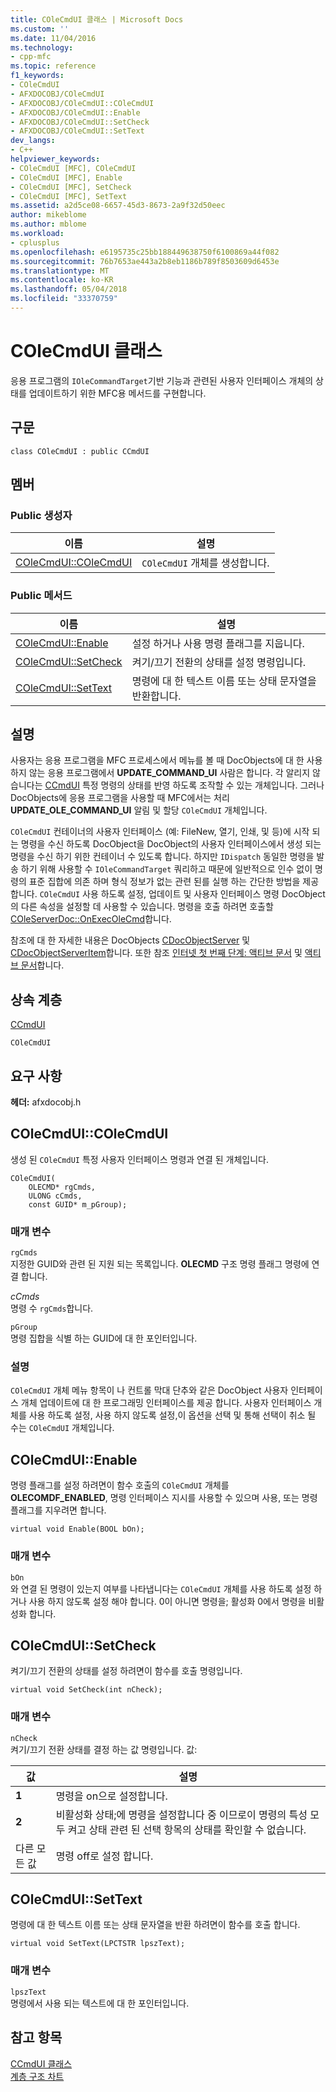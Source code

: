 ```yaml
---
title: COleCmdUI 클래스 | Microsoft Docs
ms.custom: ''
ms.date: 11/04/2016
ms.technology:
- cpp-mfc
ms.topic: reference
f1_keywords:
- COleCmdUI
- AFXDOCOBJ/COleCmdUI
- AFXDOCOBJ/COleCmdUI::COleCmdUI
- AFXDOCOBJ/COleCmdUI::Enable
- AFXDOCOBJ/COleCmdUI::SetCheck
- AFXDOCOBJ/COleCmdUI::SetText
dev_langs:
- C++
helpviewer_keywords:
- COleCmdUI [MFC], COleCmdUI
- COleCmdUI [MFC], Enable
- COleCmdUI [MFC], SetCheck
- COleCmdUI [MFC], SetText
ms.assetid: a2d5ce08-6657-45d3-8673-2a9f32d50eec
author: mikeblome
ms.author: mblome
ms.workload:
- cplusplus
ms.openlocfilehash: e6195735c25bb188449638750f6100869a44f082
ms.sourcegitcommit: 76b7653ae443a2b8eb1186b789f8503609d6453e
ms.translationtype: MT
ms.contentlocale: ko-KR
ms.lasthandoff: 05/04/2018
ms.locfileid: "33370759"
---
```

# <a name="colecmdui-class"></a>COleCmdUI 클래스
응용 프로그램의 `IOleCommandTarget`기반 기능과 관련된 사용자 인터페이스 개체의 상태를 업데이트하기 위한 MFC용 메서드를 구현합니다.  
  
## <a name="syntax"></a>구문  
  
```  
class COleCmdUI : public CCmdUI  
```  
  
## <a name="members"></a>멤버  
  
### <a name="public-constructors"></a>Public 생성자  
  
|이름|설명|  
|----------|-----------------|  
|[COleCmdUI::COleCmdUI](#colecmdui)|`COleCmdUI` 개체를 생성합니다.|  
  
### <a name="public-methods"></a>Public 메서드  
  
|이름|설명|  
|----------|-----------------|  
|[COleCmdUI::Enable](#enable)|설정 하거나 사용 명령 플래그를 지웁니다.|  
|[COleCmdUI::SetCheck](#setcheck)|켜기/끄기 전환의 상태를 설정 명령입니다.|  
|[COleCmdUI::SetText](#settext)|명령에 대 한 텍스트 이름 또는 상태 문자열을 반환합니다.|  
  
## <a name="remarks"></a>설명  
 사용자는 응용 프로그램을 MFC 프로세스에서 메뉴를 볼 때 DocObjects에 대 한 사용 하지 않는 응용 프로그램에서 **UPDATE_COMMAND_UI** 사람은 합니다. 각 알리지 않습니다는 [CCmdUI](../../mfc/reference/ccmdui-class.md) 특정 명령의 상태를 반영 하도록 조작할 수 있는 개체입니다. 그러나 DocObjects에 응용 프로그램을 사용할 때 MFC에서는 처리 **UPDATE_OLE_COMMAND_UI** 알림 및 할당 `COleCmdUI` 개체입니다.  
  
 `COleCmdUI` 컨테이너의 사용자 인터페이스 (예: FileNew, 열기, 인쇄, 및 등)에 시작 되는 명령을 수신 하도록 DocObject을 DocObject의 사용자 인터페이스에서 생성 되는 명령을 수신 하기 위한 컨테이너 수 있도록 합니다. 하지만 `IDispatch` 동일한 명령을 발송 하기 위해 사용할 수 `IOleCommandTarget` 쿼리하고 때문에 일반적으로 인수 없이 명령의 표준 집합에 의존 하며 형식 정보가 없는 관련 된를 실행 하는 간단한 방법을 제공 합니다. `COleCmdUI` 사용 하도록 설정, 업데이트 및 사용자 인터페이스 명령 DocObject의 다른 속성을 설정할 데 사용할 수 있습니다. 명령을 호출 하려면 호출할 [COleServerDoc::OnExecOleCmd](../../mfc/reference/coleserverdoc-class.md#onexecolecmd)합니다.  
  
 참조에 대 한 자세한 내용은 DocObjects [CDocObjectServer](../../mfc/reference/cdocobjectserver-class.md) 및 [CDocObjectServerItem](../../mfc/reference/cdocobjectserveritem-class.md)합니다. 또한 참조 [인터넷 첫 번째 단계: 액티브 문서](../../mfc/active-documents-on-the-internet.md) 및 [액티브 문서](../../mfc/active-documents-on-the-internet.md)합니다.  
  
## <a name="inheritance-hierarchy"></a>상속 계층  
 [CCmdUI](../../mfc/reference/ccmdui-class.md)  
  
 `COleCmdUI`  
  
## <a name="requirements"></a>요구 사항  
 **헤더:** afxdocobj.h  
  
##  <a name="colecmdui"></a>  COleCmdUI::COleCmdUI  
 생성 된 `COleCmdUI` 특정 사용자 인터페이스 명령과 연결 된 개체입니다.  
  
```  
COleCmdUI(
    OLECMD* rgCmds,  
    ULONG cCmds,  
    const GUID* m_pGroup);
```  
  
### <a name="parameters"></a>매개 변수  
 `rgCmds`  
 지정한 GUID와 관련 된 지원 되는 목록입니다. **OLECMD** 구조 명령 플래그 명령에 연결 합니다.  
  
 *cCmds*  
 명령 수 `rgCmds`합니다.  
  
 `pGroup`  
 명령 집합을 식별 하는 GUID에 대 한 포인터입니다.  
  
### <a name="remarks"></a>설명  
 `COleCmdUI` 개체 메뉴 항목이 나 컨트롤 막대 단추와 같은 DocObject 사용자 인터페이스 개체 업데이트에 대 한 프로그래밍 인터페이스를 제공 합니다. 사용자 인터페이스 개체를 사용 하도록 설정, 사용 하지 않도록 설정,이 옵션을 선택 및 통해 선택이 취소 될 수는 `COleCmdUI` 개체입니다.  
  
##  <a name="enable"></a>  COleCmdUI::Enable  
 명령 플래그를 설정 하려면이 함수 호출의 `COleCmdUI` 개체를 **OLECOMDF_ENABLED**, 명령 인터페이스 지시를 사용할 수 있으며 사용, 또는 명령 플래그를 지우려면 합니다.  
  
```  
virtual void Enable(BOOL bOn);
```  
  
### <a name="parameters"></a>매개 변수  
 `bOn`  
 와 연결 된 명령이 있는지 여부를 나타냅니다는 `COleCmdUI` 개체를 사용 하도록 설정 하거나 사용 하지 않도록 설정 해야 합니다. 0이 아니면 명령을; 활성화 0에서 명령을 비활성화 합니다.  
  
##  <a name="setcheck"></a>  COleCmdUI::SetCheck  
 켜기/끄기 전환의 상태를 설정 하려면이 함수를 호출 명령입니다.  
  
```  
virtual void SetCheck(int nCheck);
```  
  
### <a name="parameters"></a>매개 변수  
 `nCheck`  
 켜기/끄기 전환 상태를 결정 하는 값 명령입니다. 값:  
  
|값|설명|  
|-----------|-----------------|  
|**1**|명령을 on으로 설정합니다.|  
|**2**|비활성화 상태;에 명령을 설정합니다 중 이므로이 명령의 특성 모두 켜고 상태 관련 된 선택 항목의 상태를 확인할 수 없습니다.|  
|다른 모든 값|명령 off로 설정 합니다.|  
  
##  <a name="settext"></a>  COleCmdUI::SetText  
 명령에 대 한 텍스트 이름 또는 상태 문자열을 반환 하려면이 함수를 호출 합니다.  
  
```  
virtual void SetText(LPCTSTR lpszText);
```  
  
### <a name="parameters"></a>매개 변수  
 `lpszText`  
 명령에서 사용 되는 텍스트에 대 한 포인터입니다.  
  
## <a name="see-also"></a>참고 항목  
 [CCmdUI 클래스](../../mfc/reference/ccmdui-class.md)   
 [계층 구조 차트](../../mfc/hierarchy-chart.md)



